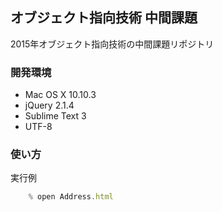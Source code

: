 ## オブジェクト指向技術 中間課題
2015年オブジェクト指向技術の中間課題リポジトリ  

### 開発環境
- Mac OS X 10.10.3
- jQuery 2.1.4
- Sublime Text 3
- UTF-8

### 使い方
実行例  

```JavaScript
    % open Address.html
```


